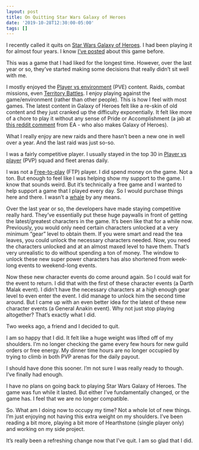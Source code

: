 ```yaml
---
layout: post
title: On Quitting Star Wars Galaxy of Heroes
date: '2019-10-28T12:30:00-05:00'
tags: []
---
```


I recently called it quits on [Star Wars Galaxy of Heroes](https://www.ea.com/games/starwars/galaxy-of-heroes). I had been playing it for almost four years. I know [I’ve posted](https://ryan.grier.co/2017/11/05/video-games-and-gaming/) about this game before. 

This was a game that I had liked for the longest time. However, over the last year or so, they’ve started making some decisions that really didn’t sit well with me. 

I mostly enjoyed the [Player vs environment](https://en.wikipedia.org/wiki/Player_versus_environment) (PVE) content. Raids, combat missions, even [Territory Battles](https://www.ea.com/games/starwars/galaxy-of-heroes/news/territory-battles). I enjoy playing against the game/environment (rather than other people).  This is how I feel with most games. The latest content in Galaxy of Heroes felt like a re-skin of old content and they just cranked up the difficulty exponentially. It felt like more of a chore to play it without any sense of Pride or Accomplishment (a jab at [this reddit comment](https://www.reddit.com/r/StarWarsBattlefront/comments/7cff0b/seriously_i_paid_80_to_have_vader_locked/dppum98/) from EA - who also makes Galaxy of Heroes). 

What I really enjoy are new raids and there hasn’t been a new one in well over a year. And the last raid was just so-so. 

I was a fairly competitive player. I usually stayed in the top 30 in [Player vs player](https://en.wikipedia.org/wiki/Player_versus_player) (PVP) squad and fleet arenas daily. 

I was not a [Free-to-play](https://en.wikipedia.org/wiki/Free-to-play) (FTP) player. I did spend money on the game. Not a ton. But enough to feel like I was helping show my support to the game. I know that sounds weird. But it’s technically a free game and I wanted to help support a game that I played every day. So I would purchase things here and there. I wasn’t a [whale](https://www.maketecheasier.com/what-is-whale-in-mobile-gaming/) by any means. 

Over the last year or so, the developers have made staying competitive really hard. They’ve essentially put these huge paywalls in front of getting the latest/greatest characters in the game. It’s been like that for a while now. Previously, you would only need certain characters unlocked at a very minimum “gear” level to obtain them. If you were smart and read the tea leaves, you could unlock the necessary characters needed. Now, you need the characters unlocked and at an almost maxed level to have them. That’s very unrealistic to do without spending a ton of money. The  window to unlock these new super power characters has also shortened from week-long events to weekend-long events. 

Now these new character events do come around again. So I could wait for the event to return. I did that with the first of these character events (a Darth Malak event). I didn’t have the necessary characters at a high enough gear level to even enter the event. I did manage to unlock him the second time around. But I came up with an even better idea for the latest of these new character events (a General Anakin event). Why not just stop playing altogether? That’s exactly what I did. 

Two weeks ago, a friend and I decided to quit. 

I am so happy that I did. It felt like a huge weight was lifted off of my shoulders. I’m no longer checking the game every few hours for new guild orders or free energy. My dinner time hours are no longer occupied by trying to climb in both PVP arenas for the daily payout. 

I should have done this sooner. I’m not sure I was really ready to though. I’ve finally had enough. 

I have no plans on going back to playing Star Wars Galaxy of Heroes. The game was fun while it lasted. But either I’ve fundamentally changed, or the game has. I feel that we are no longer compatible. 

So. What am I doing now to occupy my time? Not a whole lot of new things. I’m just enjoying not having this extra weight on my shoulders. I’ve been reading a bit more, playing a bit more of Hearthstone (single player only) and working on my side project. 

It’s really been a refreshing change now that I’ve quit. I am so glad that I did. 